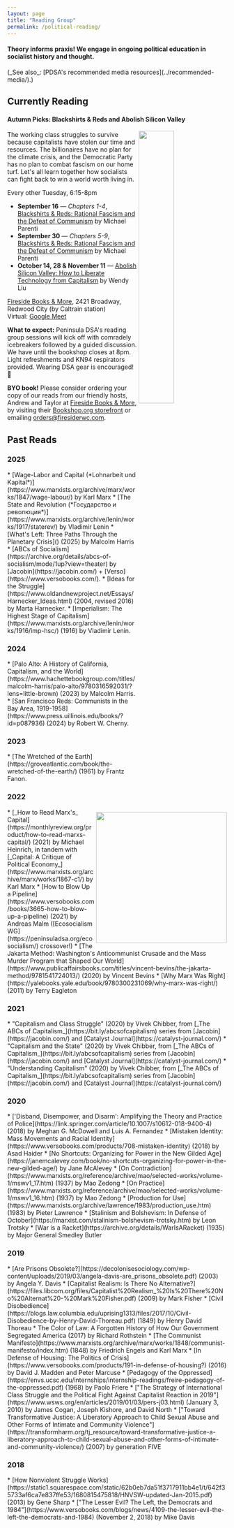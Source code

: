 ```yaml
---
layout: page
title: "Reading Group"
permalink: /political-reading/
---
```

<h4>Theory informs praxis! We engage in ongoing political education in socialist history and thought.</h4> 
(_See also_: [PDSA's recommended media resources](../recommended-media/).)
<br>

<h2>Currently Reading</h2>

<h4>Autumn Picks: Blackshirts & Reds and Abolish Silicon Valley</h4>

<img src="https://peninsuladsa.org/assets/images/Book_Club_Multi-Meeting_Template_B.png" align="right" height="" width="40%">

The working class struggles to survive because capitalists have stolen our time and resources. The billionaires have no plan for the climate crisis, and the Democratic Party has no plan to combat fascism on our home turf. Let's all learn together how socialists can fight back to win a world worth living in.

Every other Tuesday, 6:15-8pm
<br>
* **September 16** — _Chapters 1-4_, [Blackshirts & Reds: Rational Fascism and the Defeat of Communism](https://www.michael-parenti.org/book-blackshirts-and-reds) by Michael Parenti
* **September 30** — _Chapters 5-9_, [Blackshirts & Reds: Rational Fascism and the Defeat of Communism](https://www.michael-parenti.org/book-blackshirts-and-reds) by Michael Parenti
* **October 14, 28 & November 11** — [Abolish Silicon Valley: How to Liberate Technology from Capitalism](https://abolishsiliconvalley.com/) by Wendy Liu

[Fireside Books & More](https://firesiderwc.com/), 2421 Broadway, Redwood City (by Caltrain station)
<br>
Virtual: [Google Meet](https://meet.google.com/yqs-mvtd-ahn)

**What to expect:** Peninsula DSA's reading group sessions will kick off with comradely icebreakers followed by a guided discussion. We have until the bookshop closes at 8pm. Light refreshments and KN94 respirators provided. Wearing DSA gear is encouraged! :rose:

**BYO book!** Please consider ordering your copy of our reads from our friendly hosts, Andrew and Taylor at [Fireside Books & More](https://firesiderwc.com/), by visiting their [Bookshop.org storefront](https://bookshop.org/shop/FiresideRWC) or emailing [orders@firesiderwc.com](mailto:orders@firesiderwc.com).

<h2>Past Reads</h2>

<img src="https://peninsuladsa.org/assets/images/Peninsula DSA reading group meets Malcolm Harris at Kepler's Books 2025.04.jpg" align="right" height="300" width="">

<h3>2025</h3>
* [Wage-Labor and Capital (*Lohnarbeit und Kapital*)](https://www.marxists.org/archive/marx/works/1847/wage-labour/) by Karl Marx
* [The State and Revolution (*Государство и революция*)](https://www.marxists.org/archive/lenin/works/1917/staterev/) by Vladimir Lenin
* [What's Left: Three Paths Through the Planetary Crisis](<https://bookshop.org/p/books/what-s-left-three-paths-through-the-planetary-crisis-malcolm-harris/21718858>) (2025) by Malcolm Harris
* [ABCs of Socialism](https://archive.org/details/abcs-of-socialism/mode/1up?view=theater) by [Jacobin](https://jacobin.com/) + [Verso](https://www.versobooks.com/).
* [Ideas for the Struggle](https://www.oldandnewproject.net/Essays/Harnecker_Ideas.html) (2004, revised 2016) by Marta Harnecker.
* [Imperialism: The Highest Stage of Capitalism](https://www.marxists.org/archive/lenin/works/1916/imp-hsc/) (1916) by Vladimir Lenin.

<h3>2024</h3>
* [Palo Alto: A History of California, Capitalism, and the World](https://www.hachettebookgroup.com/titles/malcolm-harris/palo-alto/9780316592031/?lens=little-brown) (2023) by Malcolm Harris.
* [San Francisco Reds: Communists in the Bay Area, 1919-1958](https://www.press.uillinois.edu/books/?id=p087936) (2024) by Robert W. Cherny.

<h3>2023</h3>
* [The Wretched of the Earth](https://groveatlantic.com/book/the-wretched-of-the-earth/) (1961) by Frantz Fanon.

<h3>2022</h3>
* [_How to Read Marx's_ Capital](https://monthlyreview.org/product/how-to-read-marxs-capital/) (2021) by Michael Heinrich, in tandem with [_Capital: A Critique of Political Economy_](https://www.marxists.org/archive/marx/works/1867-c1/) by Karl Marx
* [How to Blow Up a Pipeline](https://www.versobooks.com/books/3665-how-to-blow-up-a-pipeline) (2021) by Andreas Malm ([Ecosocialism WG](https://peninsuladsa.org/ecosocialism/) crossover!)
* [The Jakarta Method: Washington's Anticommunist Crusade and the Mass Murder Program that Shaped Our World](https://www.publicaffairsbooks.com/titles/vincent-bevins/the-jakarta-method/9781541724013/) (2020) by Vincent Bevins
* [Why Marx Was Right](https://yalebooks.yale.edu/book/9780300231069/why-marx-was-right/) (2011) by Terry Eagleton

<h3>2021</h3>
* "Capitalism and Class Struggle" (2020) by Vivek Chibber, from [_The ABCs of Capitalism_](https://bit.ly/abcsofcapitalism) series from [Jacobin](https://jacobin.com/) and [Catalyst Journal](https://catalyst-journal.com/)
* "Capitalism and the State" (2020) by Vivek Chibber, from [_The ABCs of Capitalism_](https://bit.ly/abcsofcapitalism) series from [Jacobin](https://jacobin.com/) and [Catalyst Journal](https://catalyst-journal.com/)
* "Understanding Capitalism" (2020) by Vivek Chibber, from [_The ABCs of Capitalism_](https://bit.ly/abcsofcapitalism) series from [Jacobin](https://jacobin.com/) and [Catalyst Journal](https://catalyst-journal.com/)

<h3>2020</h3>
* ['Disband, Disempower, and Disarm': Amplifying the Theory and Practice of Police](https://link.springer.com/article/10.1007/s10612-018-9400-4) (2018) by Meghan G. McDowell and Luis A. Fernandez
* [Mistaken Identity: Mass Movements and Racial Identity](https://www.versobooks.com/products/708-mistaken-identity) (2018) by Asad Haider
* [No Shortcuts: Organizing for Power in the New Gilded Age](https://janemcalevey.com/book/no-shortcuts-organizing-for-power-in-the-new-gilded-age/) by Jane McAlevey
* [On Contradiction](https://www.marxists.org/reference/archive/mao/selected-works/volume-1/mswv1_17.htm) (1937) by Mao Zedong
* [On Practice](https://www.marxists.org/reference/archive/mao/selected-works/volume-1/mswv1_16.htm) (1937) by Mao Zedong
* [Production for Use](https://www.marxists.org/archive/lawrence/1983/production_use.htm) (1983) by Pieter Lawrence
* [Stalinism and Bolshevism: In Defense of October](https://marxist.com/stalinism-bolshevism-trotsky.htm) by Leon Trotsky
* [War is a Racket](https://archive.org/details/WarIsARacket) (1935) by Major General Smedley Butler

<h3>2019</h3>
* [Are Prisons Obsolete?](https://decolonisesociology.com/wp-content/uploads/2019/03/angela-davis-are_prisons_obsolete.pdf) (2003) by Angela Y. Davis
* [Capitalist Realism: Is There No Alternative?](https://files.libcom.org/files/Capitalist%20Realism_%20Is%20There%20No%20Alternat%20-%20Mark%20Fisher.pdf) (2009) by Mark Fisher
* [Civil Disobedience](https://blogs.law.columbia.edu/uprising1313/files/2017/10/Civil-Disobedience-by-Henry-David-Thoreau.pdf) (1849) by Henry David Thoreau
* The Color of Law: A Forgotten History of How Our Government Segregated America (2017) by Richard Rothstein
* [The Communist Manifesto](https://www.marxists.org/archive/marx/works/1848/communist-manifesto/index.htm) (1848) by Friedrich Engels and Karl Marx
* [In Defense of Housing: The Politics of Crisis](https://www.versobooks.com/products/191-in-defense-of-housing?) (2016) by David J. Madden and Peter Marcuse
* [Pedagogy of the Oppressed](https://envs.ucsc.edu/internships/internship-readings/freire-pedagogy-of-the-oppressed.pdf) (1968) by Paolo Friere
* ["The Strategy of International Class Struggle and the Political Fight Against Capitalist Reaction in 2019"](https://www.wsws.org/en/articles/2019/01/03/pers-j03.html) (January 3, 2010) by James Cogan, Joseph Kishore, and David North
* ["Toward Transformative Justice: A Liberatory Approach to Child Sexual Abuse and Other Forms of Intimate and Community Violence"](https://transformharm.org/tj_resource/toward-transformative-justice-a-liberatory-approach-to-child-sexual-abuse-and-other-forms-of-intimate-and-community-violence/) (2007) by generation FIVE

<h3>2018</h3>
* [How Nonviolent Struggle Works](https://static1.squarespace.com/static/62b0eb7da51f3717911bb4e1/t/642f35733af6ca7e837ffe53/1680815475818/HNVSW-updated-Jan-2015.pdf) (2013) by Gene Sharp
* ["The Lesser Evil? The Left, the Democrats and 1984"](https://www.versobooks.com/blogs/news/4109-the-lesser-evil-the-left-the-democrats-and-1984) (November 2, 2018) by Mike Davis
